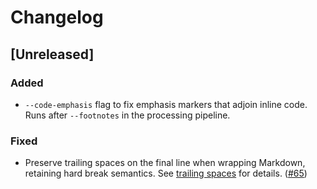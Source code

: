 # Changelog

## [Unreleased]

### Added

- `--code-emphasis` flag to fix emphasis markers that adjoin inline code.
  Runs after `--footnotes` in the processing pipeline.

### Fixed

- Preserve trailing spaces on the final line when wrapping Markdown, retaining
  hard break semantics. See [trailing spaces](docs/trailing-spaces.md) for
  details. ([#65](https://github.com/leynos/mdtablefix/issues/65))
